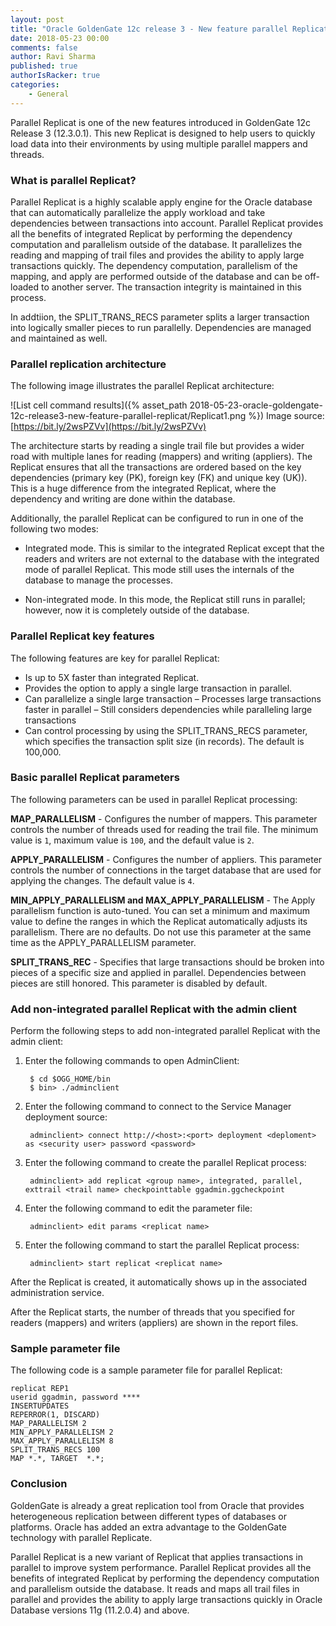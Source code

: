 ```yaml
---
layout: post
title: "Oracle GoldenGate 12c release 3 - New feature parallel Replicat"
date: 2018-05-23 00:00
comments: false
author: Ravi Sharma
published: true
authorIsRacker: true
categories:
    - General
---
```


Parallel Replicat is one of the new features introduced in GoldenGate 12c
Release 3 (12.3.0.1). This new Replicat is designed to help users to quickly
load data into their environments by using multiple parallel mappers and threads.

<!-- more -->

### What is parallel Replicat?

Parallel Replicat is a highly scalable apply engine for the Oracle database that
can automatically parallelize the apply workload and take dependencies between
transactions into account. Parallel Replicat provides all the benefits of
integrated Replicat by performing the dependency computation and parallelism
outside of the database. It parallelizes the reading and mapping of trail files
and provides the ability to apply large transactions quickly. The dependency
computation, parallelism of the mapping, and apply are performed outside of the
database and can be off-loaded to another server. The transaction integrity is
maintained in this process.

In addtiion, the SPLIT\_TRANS_RECS parameter splits a larger transaction into
logically smaller pieces to run parallelly. Dependencies are managed and
maintained as well.


### Parallel replication architecture

The following image illustrates the parallel Replicat architecture:

![List cell command results]({% asset_path 2018-05-23-oracle-goldengate-12c-release3-new-feature-parallel-replicat/Replicat1.png %})
Image source: [https://bit.ly/2wsPZVv](https://bit.ly/2wsPZVv)

The architecture starts by reading a single trail file but provides a wider road
with multiple lanes for reading (mappers) and writing (appliers). The Replicat
ensures that all the transactions are ordered based on the key dependencies
(primary key (PK), foreign key (FK) and unique key (UK)). This is a huge
difference from the integrated Replicat, where the dependency and writing are
done within the database.

Additionally, the parallel Replicat can be configured to run in one of the
following two modes:

- Integrated mode.  This is similar to the integrated Replicat except that the
readers and writers are not external to the database with the integrated mode
of parallel Replicat. This mode still uses the internals of the database to
manage the processes.

- Non-integrated mode. In this mode, the Replicat still runs in parallel;
however, now it is completely outside of the database.

### Parallel Replicat key features

The following features are key for parallel Replicat:

- Is up to 5X faster than integrated Replicat.
- Provides the option to apply a single large transaction in parallel.
- Can parallelize a single large transaction
  –	Processes large transactions faster in parallel
  –	Still considers dependencies while paralleling large transactions
- Can control processing by using the SPLIT\_TRANS_RECS parameter, which
  specifies the transaction split size (in records). The default is 100,000.

### Basic parallel Replicat parameters

The following parameters can be used in parallel Replicat processing:

**MAP_PARALLELISM** - Configures the number of mappers. This parameter controls
the number of threads used for reading the trail file. The minimum value is
``1``, maximum value is ``100``, and the default value is ``2``.

**APPLY_PARALLELISM** - Configures the number of appliers. This parameter
controls the number of connections in the target database that are used for
applying the changes. The default value is ``4``.

**MIN\_APPLY_PARALLELISM and MAX\_APPLY_PARALLELISM** - The Apply parallelism
function is auto-tuned. You can set a minimum and maximum value to define the
ranges in which the Replicat automatically adjusts its parallelism. There are
no defaults. Do not use this parameter at the same time as the APPLY_PARALLELISM
parameter.

**SPLIT\_TRANS_REC** - Specifies that large transactions should be broken into
pieces of a specific size and applied in parallel. Dependencies between pieces
are still honored. This parameter is disabled by default.


### Add non-integrated parallel Replicat with the admin client

Perform the following steps to add non-integrated parallel Replicat with the
admin client:

1. Enter the following commands to open AdminClient:

        $ cd $OGG_HOME/bin
        $ bin> ./adminclient

2. Enter the following command to connect to the Service Manager deployment source:

        adminclient> connect http://<host>:<port> deployment <deploment> as <security user> password <password>

3. Enter the following command to create the parallel Replicat process:

        adminclient> add replicat <group name>, integrated, parallel, exttrail <trail name> checkpointtable ggadmin.ggcheckpoint

4. Enter the following command to edit the parameter file:

        adminclient> edit params <replicat name>

5. Enter the following command to start the parallel Replicat process:

        adminclient> start replicat <replicat name>

After the Replicat is created, it automatically shows up in the associated
administration service.

After the Replicat starts, the number of threads that you specified for readers
(mappers) and writers (appliers) are shown in the report files.

### Sample parameter file

The following code is a sample parameter file for parallel Replicat:

    replicat REP1
    userid ggadmin, password ****
    INSERTUPDATES
    REPERROR(1, DISCARD)
    MAP_PARALLELISM 2
    MIN_APPLY_PARALLELISM 2
    MAX_APPLY_PARALLELISM 8
    SPLIT_TRANS_RECS 100
    MAP *.*, TARGET  *.*;

### Conclusion

GoldenGate is already a great replication tool from Oracle that provides
heterogeneous replication between different types of databases or platforms.
Oracle has added  an extra advantage to the GoldenGate technology with parallel
Replicate.

Parallel Replicat is a new variant of Replicat that applies transactions in
parallel to improve system performance. Parallel Replicat provides all the
benefits of integrated Replicat by performing the dependency computation and
parallelism outside the database. It reads  and maps  all trail files in
parallel and provides the ability to apply large transactions quickly in Oracle
Database versions 11g (11.2.0.4) and above.

